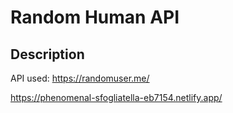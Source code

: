 # Random Human API

## Description

API used: https://randomuser.me/

https://phenomenal-sfogliatella-eb7154.netlify.app/
